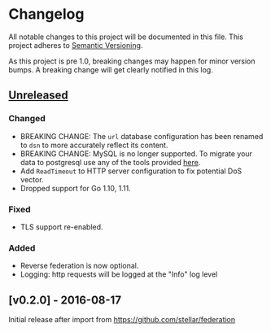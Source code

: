 # Changelog

All notable changes to this project will be documented in this
file.  This project adheres to [Semantic Versioning](http://semver.org/).

As this project is pre 1.0, breaking changes may happen for minor version
bumps.  A breaking change will get clearly notified in this log.

## [Unreleased]

### Changed

- BREAKING CHANGE: The `url` database configuration has been renamed to `dsn` to more accurately reflect its content.
- BREAKING CHANGE: MySQL is no longer supported. To migrate your data to postgresql use any of the tools provided [here](https://wiki.postgresql.org/wiki/Converting_from_other_Databases_to_PostgreSQL#MySQL).
- Add `ReadTimeout` to HTTP server configuration to fix potential DoS vector.
- Dropped support for Go 1.10, 1.11.

### Fixed

- TLS support re-enabled.

### Added

- Reverse federation is now optional.
- Logging:  http requests will be logged at the "Info" log level

## [v0.2.0] - 2016-08-17

Initial release after import from https://github.com/stellar/federation

[Unreleased]: https://github.com/stellar/go/compare/federation-v0.2.0...master
